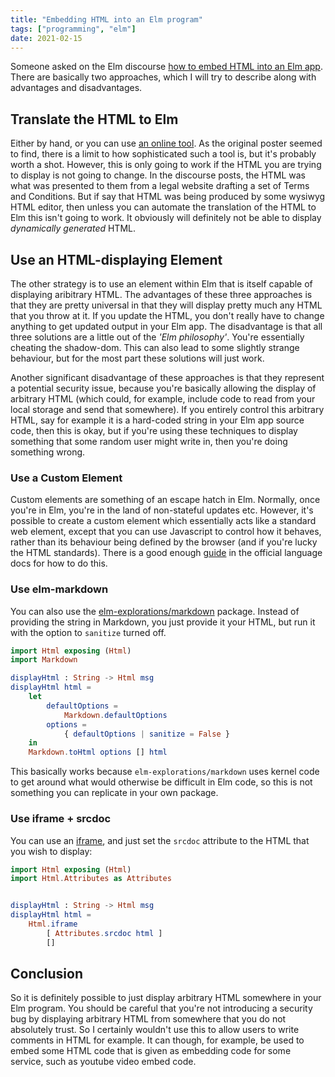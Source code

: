 ```yaml
---
title: "Embedding HTML into an Elm program"
tags: ["programming", "elm"]
date: 2021-02-15
---
```


Someone asked on the Elm discourse [how to embed HTML into an Elm app](https://discourse.elm-lang.org/t/how-do-i-embed-long-text-documents-into-a-spa/6914). There are basically two approaches, which I will try to describe along with advantages and disadvantages. 

## Translate the HTML to Elm

Either by hand, or you can use [an online tool](https://mbylstra.github.io/html-to-elm/). As the original poster seemed to find, there is a limit to how sophisticated such a tool is, but it's probably worth a shot. However, this is only going to work if the HTML you are trying to display is not going to change. In the discourse posts, the HTML was what was presented to them from a legal website drafting a set of Terms and Conditions. But if say that HTML was being produced by some wysiwyg HTML editor, then unless you can automate the translation of the HTML to Elm this isn't going to work. It obviously will definitely not be able to display *dynamically generated* HTML.

## Use an HTML-displaying Element

The other strategy is to use an element within Elm that is itself capable of displaying aribitrary HTML. The advantages of these three approaches is that they are pretty universal in that they will display pretty much any HTML that you throw at it. If you update the HTML, you don't really have to change anything to get updated output in your Elm app. The disadvantage is that all three solutions are a little out of the *'Elm philosophy'*. You're essentially cheating the shadow-dom. This can also lead to some slightly strange behaviour, but for the most part these solutions will just work.

Another significant disadvantage of these approaches is that they represent a potential security issue, because you're basically allowing the display of arbitrary HTML (which could, for example, include code to read from your local storage and send that somewhere). If you entirely control this arbitrary HTML, say for example it is  a hard-coded string in your Elm app source code, then this is okay, but if you're using these techniques to display something that some random user might write in, then you're doing something wrong.

### Use a Custom Element

Custom elements are something of an escape hatch in Elm. Normally, once you're in Elm, you're in the land of non-stateful updates etc. However, it's possible to create a custom element which essentially acts like a standard web element, except that you can use Javascript to control how it behaves, rather than its behaviour being defined by the browser (and if you're lucky the HTML standards). There is a good enough [guide](https://guide.elm-lang.org/interop/custom_elements.html) in the official language docs for how to do this. 

### Use elm-markdown

You can also use the [elm-explorations/markdown](https://package.elm-lang.org/packages/elm-explorations/markdown/latest/) package. Instead of providing the string in Markdown, you just provide it your HTML, but run it with the option to `sanitize` turned off. 

```elm
import Html exposing (Html)
import Markdown

displayHtml : String -> Html msg
displayHtml html =
    let
        defaultOptions =
            Markdown.defaultOptions
        options =
            { defaultOptions | sanitize = False }
    in
    Markdown.toHtml options [] html
```


This basically works because `elm-explorations/markdown` uses kernel code to get around what would otherwise be difficult in Elm code, so this is not something you can replicate in your own package.


### Use iframe + srcdoc

You can use an [iframe](https://developer.cdn.mozilla.net/it/docs/Web/HTML/Element/iframe), and just set the `srcdoc` attribute to the HTML that you wish to display:

```elm
import Html exposing (Html)
import Html.Attributes as Attributes


displayHtml : String -> Html msg
displayHtml html =
    Html.iframe
        [ Attributes.srcdoc html ]
        []
```


## Conclusion

So it is definitely possible to just display arbitrary HTML somewhere in your Elm program. You should be careful that you're not introducing a security bug by displaying arbitrary HTML from somewhere that you do not absolutely trust. So I certainly wouldn't use this to allow users to write comments in HTML for example. It can though, for example, be used to embed some HTML code that is given as embedding code for some service, such as youtube video embed code. 
